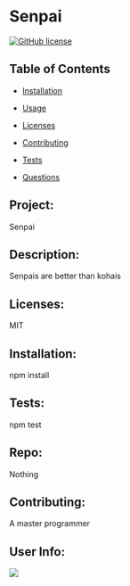 
# Senpai
[![GitHub license](https://img.shields.io/badge/license-MIT-blue.svg)](https://github.com/rayamparo)
                
## Table of Contents
* [Installation](#installation)

* [Usage](#usage)

* [Licenses](#licenses)

* [Contributing](#contributing)

* [Tests](#tests)

* [Questions](#questions)



## Project:

Senpai

## Description:

Senpais are better than kohais

## Licenses:
MIT

## Installation:

npm install

## Tests:

npm test

## Repo:

Nothing

## Contributing:

A master programmer

## User Info:
        
<img src="https://avatars0.githubusercontent.com/u/58722681?v=4"/>
                